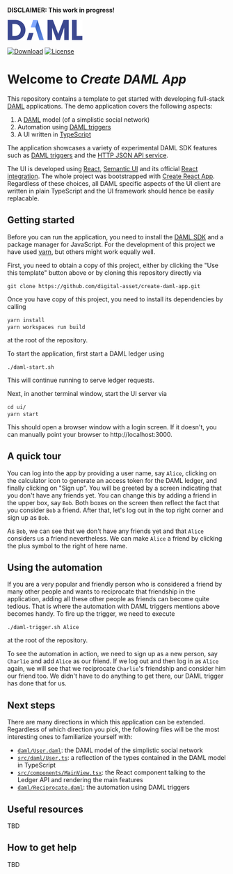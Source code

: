 **DISCLAIMER: This work in progress!**

[![DAML logo](daml-logo.png)](https://www.daml.com)

[![Download](https://img.shields.io/github/release/digital-asset/daml.svg?label=Download)](https://docs.daml.com/getting-started/installation.html)
[![License](https://img.shields.io/badge/License-Apache%202.0-blue.svg)](https://github.com/digital-asset/daml/blob/master/LICENSE)

# Welcome to _Create DAML App_

This repository contains a template to get started with developing full-stack
[DAML](https://daml.com/) applications. The demo application covers the following aspects:

1. A [DAML](https://docs.daml.com/index.html) model (of a simplistic social network)
2. Automation using [DAML triggers](https://docs.daml.com/triggers/index.html)
3. A UI written in [TypeScript](https://www.typescriptlang.org/)

The application showcases a variety of experimental DAML SDK features such as
[DAML triggers](https://docs.daml.com/triggers/index.html) and the
[HTTP JSON API service](https://docs.daml.com/json-api/index.html).

The UI is developed using [React](https://reactjs.org/),
[Semantic UI](https://react.semantic-ui.com/) and its
official [React integration](https://react.semantic-ui.com/).
The whole project was bootstrapped with
[Create React App](https://github.com/facebook/create-react-app).
Regardless of these choices, all DAML specific aspects of the UI client are
written in plain TypeScript and the UI framework should hence be easily
replacable.


## Getting started

Before you can run the application, you need to install the
[DAML SDK](https://docs.daml.com/getting-started/installation.html) and a
package manager for JavaScript. For the development of this project we have
used [yarn](https://yarnpkg.com/en/docs/install), but others might work
equally well.

First, you need to obtain a copy of this project, either by clicking the
"Use this template" button above or by cloning this repository directly via
```
git clone https://github.com/digital-asset/create-daml-app.git
```

Once you have copy of this project, you need to install its dependencies
by calling
```
yarn install
yarn workspaces run build
```
at the root of the repository.

To start the application, first start a DAML ledger using
```
./daml-start.sh
```
This will continue running to serve ledger requests.

Next, in another terminal window, start the UI server via
```
cd ui/
yarn start
```
This should open a browser window with a login screen. If it doesn't, you
can manually point your browser to http://localhost:3000.


## A quick tour

You can log into the app by providing a user name, say `Alice`, clicking
on the calculator icon to generate an access token for the DAML ledger,
and finally clicking on "Sign up". You will be greeted by a screen
indicating that you don't have any friends yet. You can change this by
adding a friend in the upper box, say `Bob`. Both boxes on the screen
then reflect the fact that you consider `Bob` a friend. After that, let's
log out in the top right corner and sign up as `Bob`.

As `Bob`, we can see that we don't have any friends yet and that `Alice`
considers us a friend nevertheless. We can make `Alice` a friend by
clicking the plus symbol to the right of here name.


## Using the automation

If you are a very popular and friendly person who is considered a friend
by many other people and wants to reciprocate that friendship in the
application, adding all these other people as friends can become quite
tedious. That is where the automation with DAML triggers mentions above
becomes handy. To fire up the trigger, we need to execute
```
./daml-trigger.sh Alice
```
at the root of the repository.

To see the automation in action, we need to sign up as a new person, say
`Charlie` and add `Alice` as our friend. If we log out and then log in as
`Alice` again, we will see that we reciprocate `Charlie`'s friendship and
consider him our friend too. We didn't have to do anything to get there,
our DAML trigger has done that for us.


## Next steps

There are many directions in which this application can be extended.
Regardless of which direction you pick, the following files will be the most
interesting ones to familiarize yourself with:

- [`daml/User.daml`](daml/User.daml): the DAML model of the simplistic
  social network
- [`src/daml/User.ts`](src/daml/User.ts): a reflection of the types
  contained in the DAML model in TypeScript
- [`src/components/MainView.tsx`](src/components/MainView.tsx):
  the React component talking to the Ledger API and rendering the main features
- [`daml/Reciprocate.daml`](daml/Reciprocate.daml): the automation using
  DAML triggers


## Useful resources

TBD


## How to get help

TBD
